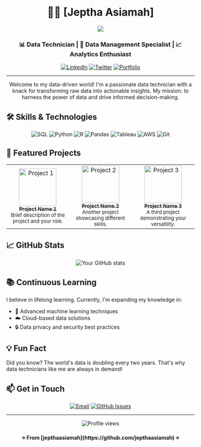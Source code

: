 <h1 align="center">👨‍💻 [Jeptha Asiamah]</h1>

<p align="center">
  <img src="https://media.licdn.com/dms/image/v2/D4D16AQE0Wa4083bi7Q/profile-displaybackgroundimage-shrink_350_1400/profile-displaybackgroundimage-shrink_350_1400/0/1712745111582?e=1729728000&v=beta&t=cGOd4ffF84yMKwK5j_qghsP-Lep0_XwB148bVC1fkvM">
</p>

<h3 align="center">📊 Data Technician | 💾 Data Management Specialist | 📈 Analytics Enthusiast</h3>

<p align="center">
  <a href="https://www.linkedin.com/in/yourprofile/"><img src="https://img.shields.io/badge/-LinkedIn-blue?style=flat-square&logo=Linkedin&logoColor=white" alt="LinkedIn"></a>
  <a href="https://twitter.com/yourtwitterhandle"><img src="https://img.shields.io/badge/-Twitter-1DA1F2?style=flat-square&logo=Twitter&logoColor=white" alt="Twitter"></a>
  <a href="https://www.yourwebsite.com"><img src="https://img.shields.io/badge/-Portfolio-black?style=flat-square&logo=github&logoColor=white" alt="Portfolio"></a>
</p>

---

<p align="center">
  Welcome to my data-driven world! I'm a passionate data technician with a knack for transforming raw data into actionable insights. My mission: to harness the power of data and drive informed decision-making.
</p>

## 🛠️ Skills & Technologies

<p align="center">
  <img src="https://img.shields.io/badge/-SQL-4479A1?style=for-the-badge&logo=MySQL&logoColor=white" alt="SQL">
  <img src="https://img.shields.io/badge/-Python-3776AB?style=for-the-badge&logo=Python&logoColor=white" alt="Python">
  <img src="https://img.shields.io/badge/-R-276DC3?style=for-the-badge&logo=R&logoColor=white" alt="R">
  <img src="https://img.shields.io/badge/-Pandas-150458?style=for-the-badge&logo=pandas&logoColor=white" alt="Pandas">
  <img src="https://img.shields.io/badge/-Tableau-E97627?style=for-the-badge&logo=Tableau&logoColor=white" alt="Tableau">
  <img src="https://img.shields.io/badge/-AWS-232F3E?style=for-the-badge&logo=Amazon-AWS&logoColor=white" alt="AWS">
  <img src="https://img.shields.io/badge/-Git-F05032?style=for-the-badge&logo=Git&logoColor=white" alt="Git">
</p>

## 🚀 Featured Projects

<table>
  <tr>
    <td align="center">
      <a href="LINK_TO_PROJECT">
        <img src="https://via.placeholder.com/150" width="100px;" alt="Project 1"/>
        <br />
        <sub><b>Project Name 1</b></sub>
      </a>
      <br />
      <sub>Brief description of the project and your role.</sub>
    </td>
    <td align="center">
      <a href="LINK_TO_PROJECT">
        <img src="https://via.placeholder.com/150" width="100px;" alt="Project 2"/>
        <br />
        <sub><b>Project Name 2</b></sub>
      </a>
      <br />
      <sub>Another project showcasing different skills.</sub>
    </td>
    <td align="center">
      <a href="LINK_TO_PROJECT">
        <img src="https://via.placeholder.com/150" width="100px;" alt="Project 3"/>
        <br />
        <sub><b>Project Name 3</b></sub>
      </a>
      <br />
      <sub>A third project demonstrating your versatility.</sub>
    </td>
  </tr>
</table>

## 📈 GitHub Stats

<p align="center">
  <img src="https://github-readme-stats.vercel.app/api?username=yourusername&show_icons=true&theme=radical" alt="Your GitHub stats">
</p>

## 📚 Continuous Learning

I believe in lifelong learning. Currently, I'm expanding my knowledge in:

- 🧠 Advanced machine learning techniques
- ☁️ Cloud-based data solutions
- 🔒 Data privacy and security best practices

## 💡 Fun Fact

Did you know? The world's data is doubling every two years. That's why data technicians like me are always in demand!

## 📫 Get in Touch

<p align="center">
  <a href="mailto:your.email@example.com"><img src="https://img.shields.io/badge/-Email-D14836?style=for-the-badge&logo=Gmail&logoColor=white" alt="Email"></a>
  <a href="https://github.com/yourusername/yourusername/issues"><img src="https://img.shields.io/badge/-GitHub%20Issues-24292e?style=for-the-badge&logo=GitHub&logoColor=white" alt="GitHub Issues"></a>
</p>

---

<p align="center">
  <img src="https://komarev.com/ghpvc/?username=yourusername&color=blueviolet" alt="Profile views">
</p>

<h4 align="center">⭐️ From [jepthaasiamah](https://github.com/jepthaasiamah) ⭐️</h4>

